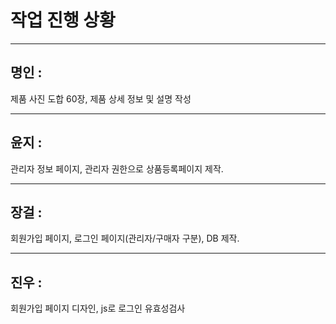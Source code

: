 # 작업 진행 상황  


<hr/>

## 명인 :  
제품 사진 도합 60장, 제품 상세 정보 및 설명 작성  







<hr/>

## 윤지 :   
관리자 정보 페이지, 관리자 권한으로 상품등록페이지 제작.  







<hr/>

## 장걸 :   
회원가입 페이지, 로그인 페이지(관리자/구매자 구분), DB 제작.  







<hr/>

## 진우 :   
회원가입 페이지 디자인, js로 로그인 유효성검사  













